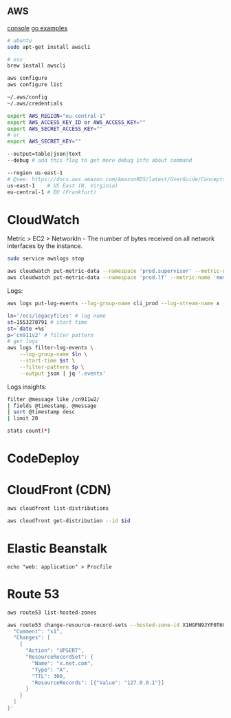 AWS
-

[console](https://console.aws.amazon.com)
[go examples](https://github.com/awsdocs/aws-doc-sdk-examples/tree/master/go/example_code)

````sh
# ubuntu
sudo apt-get install awscli

# osx
brew install awscli

aws configure
aws configure list

~/.aws/config
~/.aws/credentials

export AWS_REGION="eu-central-1"
export AWS_ACCESS_KEY_ID or AWS_ACCESS_KEY=""
export AWS_SECRET_ACCESS_KEY=""
# or
export AWS_SECRET_KEY=""
````

````sh
--output=table|json|text
--debug # add this flag to get more debug info about command

--region us-east-1
# @see: https://docs.aws.amazon.com/AmazonRDS/latest/UserGuide/Concepts.RegionsAndAvailabilityZones.html
us-east-1    # US East (N. Virginia)
eu-central-1 # EU (Frankfurt)
````

# CloudWatch

Metric > EC2 > NetworkIn - The number of bytes received on all network interfaces by the instance.

````sh
sudo service awslogs stop
````
````sh
aws cloudwatch put-metric-data --namespace 'prod.supervisor' --metric-name 'instance1.document' --value 1
aws cloudwatch put-metric-data --namespace 'prod.lf' --metric-name 'memoryfree' --unit Megabytes --value 9
````

Logs:

````sh
aws logs put-log-events --log-group-name cli_prod --log-stream-name x --log-events timestamp=`date +%s`,message=000

ln='/ecs/legacyfiles' # log name
st=1553270791 # start time
st=`date +%s`
p='cn911v2' # filter pattern
# get logs
aws logs filter-log-events \
    --log-group-name $ln \
    --start-time $st \
    --filter-pattern $p \
    --output json | jq '.events'
````

Logs insights:

````sh
filter @message like /cn911w2/
| fields @timestamp, @message
| sort @timestamp desc
| limit 20

stats count(*)
````

# CodeDeploy

# CloudFront (CDN)

````sh
aws cloudfront list-distributions

aws cloudfront get-distribution --id $id
````

# Elastic Beanstalk

````
echo "web: application" > Procfile
````

# Route 53

````sh
aws route53 list-hosted-zones

aws route53 change-resource-record-sets --hosted-zone-id X1HGFN9JYF0T6U --change-batch '{
  "Comment": "s1",
  "Changes": [
    {
      "Action": "UPSERT",
      "ResourceRecordSet": {
        "Name": "x.net.com",
        "Type": "A",
        "TTL": 300,
        "ResourceRecords": [{"Value": "127.0.0.1"}]
      }
    }
  ]
}'
````
